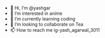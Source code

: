 - 👋 Hi, I’m @yashgar
- 👀 I’m interested in anime
- 🌱 I’m currently learning coding
- 💞️ I’m looking to collaborate on Tea
- 📫 How to reach me ig-yash_agarwal_3011

<!---
yashgar/yashgar is a ✨ special ✨ repository because its `README.md` (this file) appears on your GitHub profile.
You can click the Preview link to take a look at your changes.
--->

